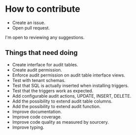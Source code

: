 How to contribute
=====
- Create an issue.
- Open pull request.

I'm open to reviewing any suggestions.

Things that need doing
---
- Create interface for audit tables.
- Create audit permission.
- Enforce audit permission on audit table interface views.
- Test with tenant schemas.
- Test that SQL is actually inserted when installing triggers.
- Test that the triggers work as expected.
- Add configurable audit actions, UPDATE, INSERT, DELETE.
- Add the possibility to extend audit table columns.
- Add the possibility to extend audit function.
- Improve documentation.
- Improve code coverage.
- Improve code quality as measured by sourcery.
- Improve typing.
